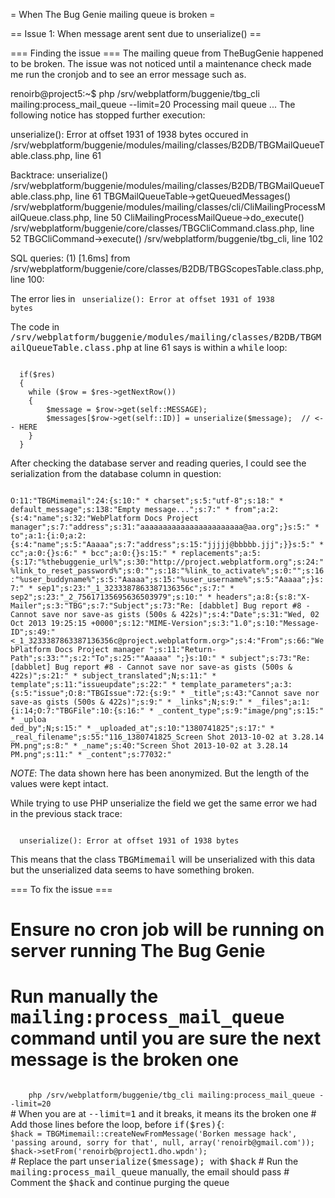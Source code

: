 = When The Bug Genie mailing queue is broken =

== Issue 1: When message arent sent due to unserialize() ==

=== Finding the issue ===
The mailing queue from TheBugGenie happened to be broken. The issue was not noticed until a maintenance check made me run the cronjob and to see an error message such as.

</code>
  renoirb@project5:~$ php /srv/webplatform/buggenie/tbg_cli mailing:process_mail_queue --limit=20
  Processing mail queue ... 
  The following notice has stopped further execution:

  unserialize(): Error at offset 1931 of 1938 bytes
  occured in
  /srv/webplatform/buggenie/modules/mailing/classes/B2DB/TBGMailQueueTable.class.php, line 61

  Backtrace:
  unserialize()
  /srv/webplatform/buggenie/modules/mailing/classes/B2DB/TBGMailQueueTable.class.php, line 61
  TBGMailQueueTable->getQueuedMessages()
  /srv/webplatform/buggenie/modules/mailing/classes/cli/CliMailingProcessMailQueue.class.php, line 50
  CliMailingProcessMailQueue->do_execute()
  /srv/webplatform/buggenie/core/classes/TBGCliCommand.class.php, line 52
  TBGCliCommand->execute()
  /srv/webplatform/buggenie/tbg_cli, line 102

  SQL queries:
  (1) [1.6ms] from /srv/webplatform/buggenie/core/classes/B2DB/TBGScopesTable.class.php, line 100:
  </code>

The error lies in 
<code>
  unserialize(): Error at offset 1931 of 1938 bytes
</code>

The code in <tt>/srv/webplatform/buggenie/modules/mailing/classes/B2DB/TBGMailQueueTable.class.php</tt> at line 61 says is within a <tt>while</tt> loop:

<code>
  if($res)
  {
    while ($row = $res->getNextRow())
    {
        $message = $row->get(self::MESSAGE);
        $messages[$row->get(self::ID)] = unserialize($message);  // <-- HERE
    }
  }
</code>

After checking the database server and reading queries, I could see the serialization from the database column in question:

<code>
O:11:"TBGMimemail":24:{s:10:" * charset";s:5:"utf-8";s:18:" * default_message";s:138:"<!DOCTYPE HTML PUBLIC "-//W3C//DTD HTML 4.0 Transitional//EN"><html><title>The Bug Genie email</title><body>Empty message...</body></html>";s:7:" * from";a:2:{s:4:"name";s:32:"WebPlatform Docs Project manager";s:7:"address";s:31:"aaaaaaaaaaaaaaaaaaaaaaa@aa.org";}s:5:" * to";a:1:{i:0;a:2:{s:4:"name";s:5:"Aaaaa";s:7:"address";s:15:"jjjjj@bbbbb.jjj";}}s:5:" * cc";a:0:{}s:6:" * bcc";a:0:{}s:15:" * replacements";a:5:{s:17:"%thebuggenie_url%";s:30:"http://project.webplatform.org";s:24:"%link_to_reset_password%";s:0:"";s:18:"%link_to_activate%";s:0:"";s:16:"%user_buddyname%";s:5:"Aaaaa";s:15:"%user_username%";s:5:"Aaaaa";}s:7:" * sep1";s:23:"_1_3233387863387136356c";s:7:" * sep2";s:23:"_2_75617135695636503979";s:10:" * headers";a:8:{s:8:"X-Mailer";s:3:"TBG";s:7:"Subject";s:73:"Re: [dabblet] Bug report #8 - Cannot save nor save-as gists (500s & 422s)";s:4:"Date";s:31:"Wed, 02 Oct 2013 19:25:15 +0000";s:12:"MIME-Version";s:3:"1.0";s:10:"Message-ID";s:49:"<_1_3233387863387136356c@project.webplatform.org>";s:4:"From";s:66:"WebPlatform Docs Project manager <aaaaaaaaaaaaaaaaaaaaaaa@aa.org>";s:11:"Return-Path";s:33:"<aaaaaaaaaaaaaaaaaaaaaaa@aa.org>";s:2:"To";s:25:""Aaaaa" <jjjjj@bbbbb.jjj>";}s:10:" * subject";s:73:"Re: [dabblet] Bug report #8 - Cannot save nor save-as gists (500s & 422s)";s:21:" * subject_translated";N;s:11:" * template";s:11:"issueupdate";s:22:" * template_parameters";a:3:{s:5:"issue";O:8:"TBGIssue":72:{s:9:" * _title";s:43:"Cannot save nor save-as gists (500s & 422s)";s:9:" * _links";N;s:9:" * _files";a:1:{i:14;O:7:"TBGFile":10:{s:16:" * _content_type";s:9:"image/png";s:15:" * _uploa
ded_by";N;s:15:" * _uploaded_at";s:10:"1380741825";s:17:" * _real_filename";s:55:"116_1380741825_Screen Shot 2013-10-02 at 3.28.14 PM.png";s:8:" * _name";s:40:"Screen Shot 2013-10-02 at 3.28.14 PM.png";s:11:" * _content";s:77032:"
</code>

*NOTE*: The data shown here has been anonymized. But the length of the values were kept intact.

While trying to use PHP unserialize the field we get the same error we had in the previous stack trace:

<code>
  unserialize(): Error at offset 1931 of 1938 bytes
</code>

This means that the class <tt>TBGMimemail</tt> will be unserialized with this data but the unserialized data seems to have something broken.


=== To fix the issue ===
# Ensure no cron job will be running on server running The Bug Genie
# Run manually the <tt>mailing:process_mail_queue</tt> command until you are sure the next message is the broken one
<code>
    php /srv/webplatform/buggenie/tbg_cli mailing:process_mail_queue --limit=20
</code>
# When you are at <tt>--limit=1</tt> and it breaks, it means its the broken one
# Add those lines before the loop, before <tt>if($res){</tt>:
<code>
$hack = TBGMimemail::createNewFromMessage('Borken message hack', 'passing around, sorry for that', null, array('renoirb@gmail.com'));
$hack->setFrom('renoirb@project1.dho.wpdn');
</code>
# Replace the part <tt>unserialize($message); </tt> with <tt>$hack</tt>
# Run the <tt>mailing:process_mail_queue</tt> manually, the email should pass
# Comment the <tt>$hack</tt> and continue purging the queue